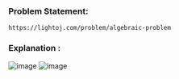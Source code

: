 ### Problem Statement: 

```
https://lightoj.com/problem/algebraic-problem
```

### Explanation : 

![image](https://user-images.githubusercontent.com/63524824/202300839-1bf06d48-cf0e-4ef6-88ef-0669cbdabfb2.png)
![image](https://user-images.githubusercontent.com/63524824/202300910-c7a32b07-4111-4bbf-aa82-2ab544900063.png)
